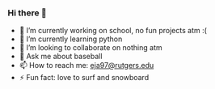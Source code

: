 ### Hi there 👋


- 🔭 I’m currently working on school, no fun projects atm :(
- 🌱 I’m currently learning python
- 👯 I’m looking to collaborate on nothing atm
- 💬 Ask me about baseball
- 📫 How to reach me: eja97@rutgers.edu
- ⚡ Fun fact: love to surf and snowboard
